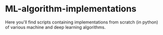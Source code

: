 # ML-algorithm-implementations

Here you'll find scripts containing implementations from scratch (in python) of various machine and deep learning algorithms. 
